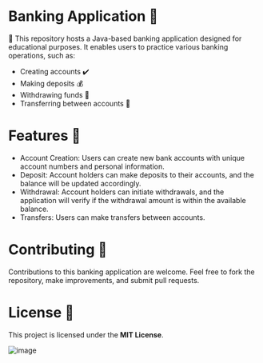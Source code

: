 # Banking Application 🏦
🧱 This repository hosts a Java-based banking application designed for educational purposes. It enables users to practice various banking operations, such as:

- Creating accounts ✔️
- Making deposits 💰
- Withdrawing funds 💸
- Transferring between accounts 📅

# Features 🌟
- Account Creation: Users can create new bank accounts with unique account numbers and personal information.
- Deposit: Account holders can make deposits to their accounts, and the balance will be updated accordingly.
- Withdrawal: Account holders can initiate withdrawals, and the application will verify if the withdrawal amount is within the available balance.
- Transfers: Users can make transfers between accounts.

# Contributing 🤝
Contributions to this banking application are welcome. Feel free to fork the repository, make improvements, and submit pull requests.

# License 📜
This project is licensed under the **MIT License**.

![image](https://github.com/BrunoNTD/bank-application/assets/116700259/1028531e-ffe1-4aa0-9123-36b9d7fde4af)
